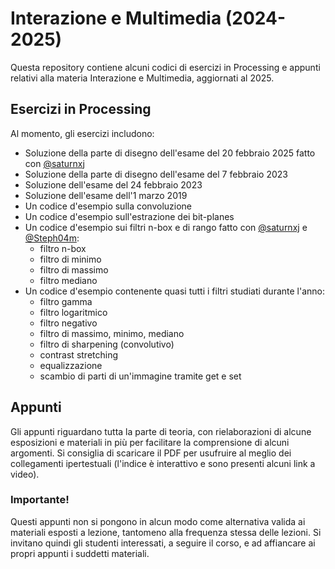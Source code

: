 # Interazione e Multimedia (2024-2025)
Questa repository contiene alcuni codici di esercizi in Processing e appunti relativi alla materia Interazione e Multimedia, aggiornati al 2025.

## Esercizi in Processing
 
Al momento, gli esercizi includono:
- Soluzione della parte di disegno dell'esame del 20 febbraio 2025 fatto con [@saturnxj](https://github.com/saturnxj)
- Soluzione della parte di disegno dell'esame del 7 febbraio 2023
- Soluzione dell'esame del 24 febbraio 2023
- Soluzione dell'esame dell'1 marzo 2019
- Un codice d'esempio sulla convoluzione
- Un codice d'esempio sull'estrazione dei bit-planes
- Un codice d'esempio sui filtri n-box e di rango fatto con [@saturnxj](https://github.com/saturnxj) e [@Steph04m](https://github.com/Steph04m):
  - filtro n-box
  - filtro di minimo
  - filtro di massimo
  - filtro mediano
- Un codice d'esempio contenente quasi tutti i filtri studiati durante l'anno:
  - filtro gamma
  - filtro logaritmico
  - filtro negativo
  - filtro di massimo, minimo, mediano
  - filtro di sharpening (convolutivo)
  - contrast stretching 
  - equalizzazione
  - scambio di parti di un'immagine tramite get e set


## Appunti
Gli appunti riguardano tutta la parte di teoria, con rielaborazioni di alcune esposizioni e materiali in più per facilitare la comprensione di alcuni argomenti. Si consiglia di scaricare il PDF per usufruire al meglio dei collegamenti ipertestuali (l'indice è interattivo e sono presenti alcuni link a video).

### Importante!
Questi appunti non si pongono in alcun modo come alternativa valida ai materiali esposti a lezione, tantomeno alla frequenza stessa delle lezioni.
Si invitano quindi gli studenti interessati, a seguire il corso, e ad affiancare ai propri appunti i suddetti materiali.


